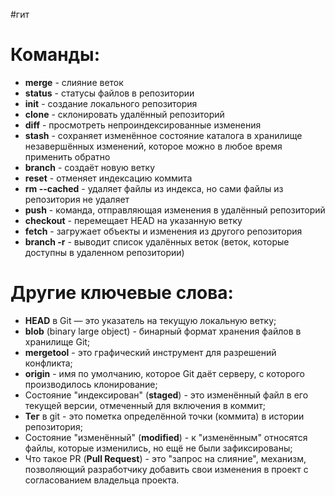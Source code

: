 #гит 
# Команды:
- **merge** - слияние веток
- **status** - статусы файлов в репозитории
- **init** - создание локального репозитория
- **clone** - склонировать удалённый репозиторий
- **diff** - просмотреть непроиндексированные изменения
- **stash** - сохраняет изменённое состояние каталога в хранилище незавершённых изменений, которое можно в любое время применить обратно
- **branch** - создаёт новую ветку
- **reset** - отменяет индексацию коммита
- **rm --cached** - удаляет файлы из индекса, но сами файлы из репозитория не удаляет
- **push** - команда, отправляющая изменения в удалённый репозиторий
- **checkout** - перемещает HEAD на указанную ветку
- **fetch** - загружает объекты и изменения из другого репозитория
- **branch -r** - выводит список удалённых веток (веток, которые доступны в удаленном репозитории)
# Другие ключевые слова:
- **HEAD** в Git — это указатель на текущую локальную ветку;
- **blob** (binary large object) - бинарный формат хранения файлов в хранилище Git;
- **mergetool** - это графический инструмент для разрешений конфликта;
- **origin** - имя по умолчанию, которое Git даёт серверу, с которого производилось клонирование;
- Состояние "индексирован" (**staged**) - это изменённый файл в его текущей версии, отмеченный для включения в коммит;
- **Тег** в git - это пометка определённой точки (коммита) в истории репозитория;
- Состояние "изменённый" (**modified**) - к "изменённым" относятся файлы, которые изменились, но ещё не были зафиксированы;
- Что такое PR (**Pull Request**) - это "запрос на слияние", механизм, позволяющий разработчику добавить свои изменения в проект с согласованием владельца проекта.
